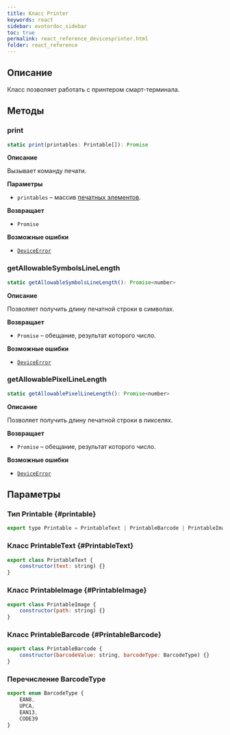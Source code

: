 ```yaml
---
title: Класс Printer
keywords: react
sidebar: evotordoc_sidebar
toc: true
permalink: react_reference_devicesprinter.html
folder: react_reference
---
```


## Описание

Класс позволяет работать с принтером смарт-терминала.

## Методы

### print

```js
static print(printables: Printable[]): Promise
```

**Описание**

Вызывает команду печати.

**Параметры**

* `printables` – массив [ печатных элементов](./react_reference_devicesprinter.html#printable).

**Возвращает**

* `Promise`

**Возможные ошибки**

* [`DeviceError`](./doc_react_errorshandling.html#DeviceError)

### getAllowableSymbolsLineLength

```js
static getAllowableSymbolsLineLength(): Promise<number>
```

**Описание**

Позволяет получить длину печатной строки в символах.

**Возвращает**

* `Promise` – обещание, результат которого число.

**Возможные ошибки**

* [`DeviceError`](./doc_react_errorshandling.html#DeviceError)

### getAllowablePixelLineLength

```js
static getAllowablePixelLineLength(): Promise<number>
```

**Описание**

Позволяет получить длину печатной строки в пикселях.

**Возвращает**

* `Promise` – обещание, результат которого число.

**Возможные ошибки**

* [`DeviceError`](./doc_react_errorshandling.html#DeviceError)

## Параметры

### Тип Printable {#printable}

```js
export type Printable = PrintableText | PrintableBarcode | PrintableImage;
```


### Класс PrintableText {#PrintableText}

```js
export class PrintableText {
    constructor(text: string) {}
}
```

### Класс PrintableImage {#PrintableImage}

```js
export class PrintableImage {
    constructor(path: string) {}
}
```

### Класс PrintableBarcode {#PrintableBarcode}

```js
export class PrintableBarcode {
    constructor(barcodeValue: string, barcodeType: BarcodeType) {}
}
```

### Перечисление BarcodeType

```js
export enum BarcodeType {
    EAN8,
    UPCA,
    EAN13,
    CODE39
}
```
